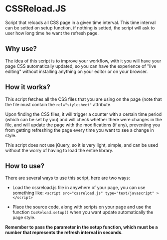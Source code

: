 # CSSReload.JS

Script that reloads all CSS page in a given time interval.
This time interval can be setted on setup function, if nothing is setted, the script will ask to user how long time he want the refresh page.

## Why use?

The idea of this script is to improve your workflow, with it you will have your page CSS automatically updated, so you can have the experience of "live editing" without installing anything on your editor or on your browser.

## How it works?

This script fetches all the CSS files that you are using on the page (note that the file must contain the ```rel="stylesheet"``` attribute.

Upon finding the CSS files, it will trigger a counter with a certain time period (which can be set by you) and will check whether there were changes in the file, and will update the page with the modifications (if any), preventing you from getting refreshing the page every time you want to see a change in style.

This script does not use jQuery, so it is very light, simple, and can be used without the worry of having to load the entire library.

## How to use?
There are several ways to use this script, here are two ways:

* Load the cssreload.js file in anywhere of your page, you can use something like:
```<script src="cssreload.js" type="text/javascript" ></script>```

* Place the source code, along with scripts on your page and use the function ```CssReload.setup()```  when you want update automatically the page style.

**Remember to pass the parameter in the setup function, which must be a number that represents the refresh interval in seconds.**
